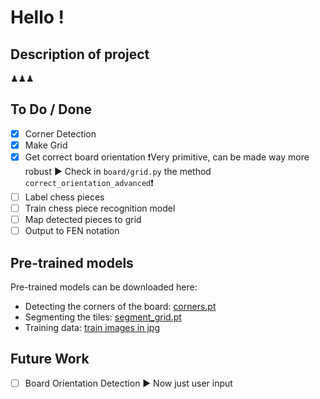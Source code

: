 # Hello !

## Description of project
♟♟♟

## To Do / Done
 - [x] Corner Detection
 - [x] Make Grid
 - [x] Get correct board orientation ❗Very primitive, can be made way more robust ► Check in `board/grid.py` the method `correct_orientation_advanced`❗
 - [ ] Label chess pieces
 - [ ] Train chess piece recognition model
 - [ ] Map detected pieces to grid
 - [ ] Output to FEN notation

## Pre-trained models
Pre-trained models can be downloaded here:
* Detecting the corners of the board: [corners.pt](https://1drv.ms/u/s!AtF_ruDO-AX-jhIXY82GK4tqbrni?e=OY8b9s)
* Segmenting the tiles: [segment_grid.pt](https://1drv.ms/u/s!AtF_ruDO-AX-jiA2mkErqoB3VrHU?e=rlrAb1)
* Training data: [train images in jpg](https://1drv.ms/f/s!AtF_ruDO-AX-jiFG-6Im3EnM0mNI?e=tolJ7L)

## Future Work
- [ ] Board Orientation Detection ► Now just user input 

